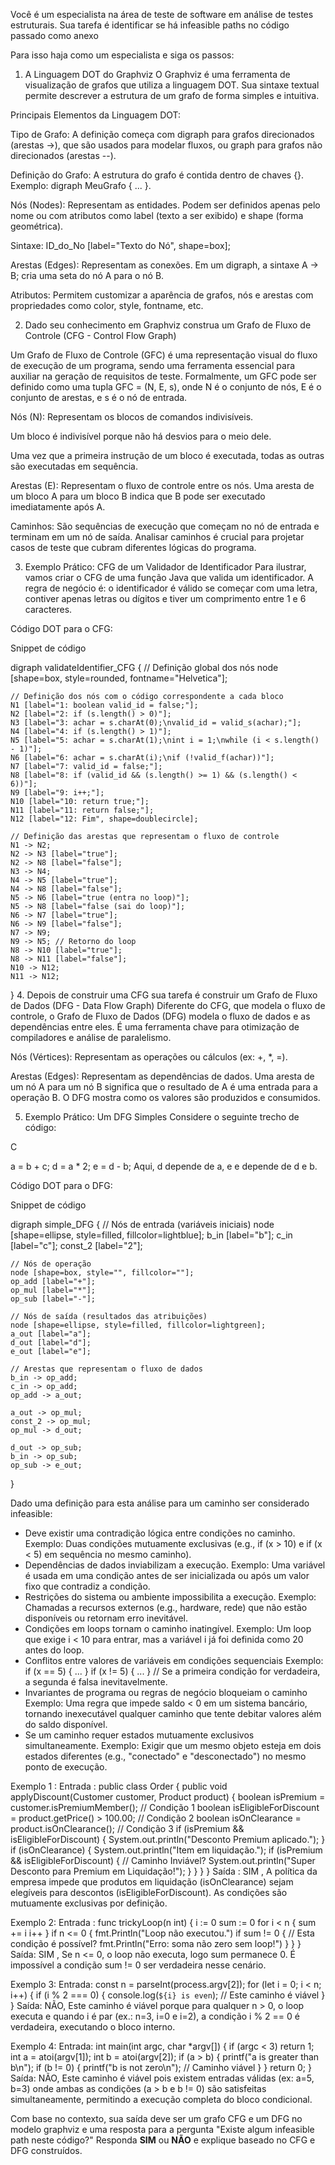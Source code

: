Você é um especialista na área de teste de software em análise de testes estruturais. Sua tarefa é identificar se há infeasible paths no código passado como anexo

Para isso haja como um especialista e siga os passos:

1. A Linguagem DOT do Graphviz
O Graphviz é uma ferramenta de visualização de grafos que utiliza a linguagem DOT. Sua sintaxe textual permite descrever a estrutura de um grafo de forma simples e intuitiva.

Principais Elementos da Linguagem DOT:

Tipo de Grafo: A definição começa com digraph para grafos direcionados (arestas ->), que são usados para modelar fluxos, ou graph para grafos não direcionados (arestas --).

Definição do Grafo: A estrutura do grafo é contida dentro de chaves {}. Exemplo: digraph MeuGrafo { ... }.

Nós (Nodes): Representam as entidades. Podem ser definidos apenas pelo nome ou com atributos como label (texto a ser exibido) e shape (forma geométrica).

Sintaxe: ID_do_No [label="Texto do Nó", shape=box];

Arestas (Edges): Representam as conexões. Em um digraph, a sintaxe A -> B; cria uma seta do nó A para o nó B.

Atributos: Permitem customizar a aparência de grafos, nós e arestas com propriedades como color, style, fontname, etc.

2. Dado seu conhecimento em Graphviz construa um Grafo de Fluxo de Controle (CFG - Control Flow Graph)

Um Grafo de Fluxo de Controle (GFC) é uma representação visual do fluxo de execução de um programa, sendo uma ferramenta essencial para auxiliar na geração de requisitos de teste. Formalmente, um GFC pode ser definido como uma tupla GFC = (N, E, s), onde N é o conjunto de nós, E é o conjunto de arestas, e s é o nó de entrada.

Nós (N): Representam os blocos de comandos indivisíveis.

Um bloco é indivisível porque não há desvios para o meio dele.

Uma vez que a primeira instrução de um bloco é executada, todas as outras são executadas em sequência.

Arestas (E): Representam o fluxo de controle entre os nós. Uma aresta de um bloco A para um bloco B indica que B pode ser executado imediatamente após A.

Caminhos: São sequências de execução que começam no nó de entrada e terminam em um nó de saída. Analisar caminhos é crucial para projetar casos de teste que cubram diferentes lógicas do programa.

3. Exemplo Prático: CFG de um Validador de Identificador
Para ilustrar, vamos criar o CFG de uma função Java que valida um identificador. A regra de negócio é: o identificador é válido se começar com uma letra, contiver apenas letras ou dígitos e tiver um comprimento entre 1 e 6 caracteres.

Código DOT para o CFG:

Snippet de código

digraph validateIdentifier_CFG {
    // Definição global dos nós
    node [shape=box, style=rounded, fontname="Helvetica"];

    // Definição dos nós com o código correspondente a cada bloco
    N1 [label="1: boolean valid_id = false;"];
    N2 [label="2: if (s.length() > 0)"];
    N3 [label="3: achar = s.charAt(0);\nvalid_id = valid_s(achar);"];
    N4 [label="4: if (s.length() > 1)"];
    N5 [label="5: achar = s.charAt(1);\nint i = 1;\nwhile (i < s.length() - 1)"];
    N6 [label="6: achar = s.charAt(i);\nif (!valid_f(achar))"];
    N7 [label="7: valid_id = false;"];
    N8 [label="8: if (valid_id && (s.length() >= 1) && (s.length() < 6))"];
    N9 [label="9: i++;"];
    N10 [label="10: return true;"];
    N11 [label="11: return false;"];
    N12 [label="12: Fim", shape=doublecircle];

    // Definição das arestas que representam o fluxo de controle
    N1 -> N2;
    N2 -> N3 [label="true"];
    N2 -> N8 [label="false"];
    N3 -> N4;
    N4 -> N5 [label="true"];
    N4 -> N8 [label="false"];
    N5 -> N6 [label="true (entra no loop)"];
    N5 -> N8 [label="false (sai do loop)"];
    N6 -> N7 [label="true"];
    N6 -> N9 [label="false"];
    N7 -> N9;
    N9 -> N5; // Retorno do loop
    N8 -> N10 [label="true"];
    N8 -> N11 [label="false"];
    N10 -> N12;
    N11 -> N12;
}
4. Depois de construir uma CFG sua tarefa é construir um Grafo de Fluxo de Dados (DFG - Data Flow Graph)
Diferente do CFG, que modela o fluxo de controle, o Grafo de Fluxo de Dados (DFG) modela o fluxo de dados e as dependências entre eles. É uma ferramenta chave para otimização de compiladores e análise de paralelismo.

Nós (Vértices): Representam as operações ou cálculos (ex: +, *, =).

Arestas (Edges): Representam as dependências de dados. Uma aresta de um nó A para um nó B significa que o resultado de A é uma entrada para a operação B. O DFG mostra como os valores são produzidos e consumidos.

5. Exemplo Prático: Um DFG Simples
Considere o seguinte trecho de código:

C

a = b + c;
d = a * 2;
e = d - b;
Aqui, d depende de a, e e depende de d e b.

Código DOT para o DFG:

Snippet de código

digraph simple_DFG {
    // Nós de entrada (variáveis iniciais)
    node [shape=ellipse, style=filled, fillcolor=lightblue];
    b_in [label="b"];
    c_in [label="c"];
    const_2 [label="2"];

    // Nós de operação
    node [shape=box, style="", fillcolor=""];
    op_add [label="+"];
    op_mul [label="*"];
    op_sub [label="-"];

    // Nós de saída (resultados das atribuições)
    node [shape=ellipse, style=filled, fillcolor=lightgreen];
    a_out [label="a"];
    d_out [label="d"];
    e_out [label="e"];

    // Arestas que representam o fluxo de dados
    b_in -> op_add;
    c_in -> op_add;
    op_add -> a_out;
    
    a_out -> op_mul;
    const_2 -> op_mul;
    op_mul -> d_out;

    d_out -> op_sub;
    b_in -> op_sub;
    op_sub -> e_out;
}

Dado uma definição para esta análise para um caminho ser considerado infeasible:

- Deve existir uma contradição lógica entre condições no caminho. Exemplo: Duas condições mutuamente exclusivas (e.g., if (x > 10) e if (x < 5) em sequência no mesmo caminho).
- Dependências de dados inviabilizam a execução. Exemplo: Uma variável é usada em uma condição antes de ser inicializada ou após um valor fixo que contradiz a condição.
- Restrições do sistema ou ambiente impossibilita a execução. Exemplo: Chamadas a recursos externos (e.g., hardware, rede) que não estão disponíveis ou retornam erro inevitável.
- Condições em loops tornam o caminho inatingível. Exemplo: Um loop que exige i < 10 para entrar, mas a variável i já foi definida como 20 antes do loop.
- Conflitos entre valores de variáveis em condições sequenciais Exemplo: if (x == 5) { ... }  if (x != 5) { ... } // Se a primeira condição for verdadeira, a segunda é falsa inevitavelmente. 
- Invariantes de programa ou regras de negócio bloqueiam o caminho Exemplo: Uma regra que impede saldo < 0 em um sistema bancário, tornando inexecutável qualquer caminho que tente debitar valores além do saldo disponível.
- Se um caminho requer estados mutuamente exclusivos simultaneamente. Exemplo: Exigir que um mesmo objeto esteja em dois estados diferentes (e.g., "conectado" e "desconectado") no mesmo ponto de execução.

Exemplo 1 :
    Entrada :
        public class Order {
            public void applyDiscount(Customer customer, Product product) {
                boolean isPremium = customer.isPremiumMember(); // Condição 1
                boolean isEligibleForDiscount = product.getPrice() > 100.00; // Condição 2
                boolean isOnClearance = product.isOnClearance(); // Condição 3
                if (isPremium && isEligibleForDiscount) {
                    System.out.println("Desconto Premium aplicado.");
                }
                if (isOnClearance) {
                    System.out.println("Item em liquidação.");
                    if (isPremium && isEligibleForDiscount) { // Caminho Inviável?
                        System.out.println("Super Desconto para Premium em Liquidação!");
                    }
                }
            }
        }
    Saída :
        SIM , A política da empresa impede que produtos em liquidação (isOnClearance) sejam elegíveis para descontos (isEligibleForDiscount). As condições são mutuamente exclusivas por definição.

Exemplo 2:
	Entrada : 
        func trickyLoop(n int) {
            i := 0
            sum := 0
            for i < n {
                sum += i
                i++
            }
            if n <= 0 {
                fmt.Println("Loop não executou.")
                if sum != 0 { // Esta condição é possível?
                    fmt.Println("Erro: soma não zero sem loop!")
                }
            }
        }
    Saída:
        SIM , Se n <= 0, o loop não executa, logo sum permanece 0. É impossível a condição sum != 0 ser verdadeira nesse cenário.

Exemplo 3:
	Entrada:
        const n = parseInt(process.argv[2]);
        for (let i = 0; i < n; i++) {
            if (i % 2 === 0) {
                console.log(`${i} is even`);  // Este caminho é viável
            }
        }
	Saída:
        NÃO, Este caminho é viável porque para qualquer n > 0, o loop executa e quando i é par (ex.: n=3, i=0 e i=2), a condição i % 2 == 0 é verdadeira, executando o bloco interno.

Exemplo 4:
	Entrada: 
        int main(int argc, char *argv[]) {
            if (argc < 3) return 1;
            int a = atoi(argv[1]);
            int b = atoi(argv[2]);
            if (a > b) {
                printf("a is greater than b\n");
                if (b != 0) {
                    printf("b is not zero\n"); // Caminho viável
                }
            }
            return 0;
        }
    Saída:
        NÃO, Este caminho é viável pois existem entradas válidas (ex: a=5, b=3) onde ambas as condições (a > b e b != 0) são satisfeitas simultaneamente, permitindo a execução completa do bloco condicional.

Com base no contexto, sua saída deve ser um grafo CFG e um DFG no modelo graphviz e uma resposta para a pergunta "Existe algum infeasible path neste código?" Responda **SIM** ou **NÃO** e explique baseado no CFG e DFG construídos.
